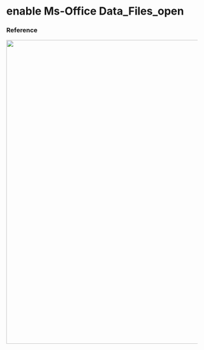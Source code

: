 <h1 align="left">enable Ms-Office Data_Files_open
<br>
  
 ### Reference
  
<img align="center" src="https://user-images.githubusercontent.com/132028878/237063403-2dac2bdc-39f9-46d5-8bac-faccdca59b9c.png" width=800 />
